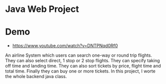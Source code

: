 # Java Web Project

# Demo 
* https://www.youtube.com/watch?v=DNTPNqd0Rf0

An airline System which users can search one-way or round trip flights. They can also select direct, 1 stop or 2 stop flights. They can specify taking off time and landing time. They can also sort tickets by price, flight time and total time. Finally they can buy one or more tickets. In this project, I worte the whole backend java class.  

